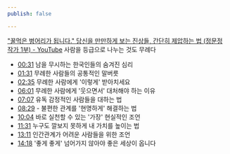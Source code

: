 ```yaml
---
publish: false

---
```

["꿀먹은 벙어리가 됩니다." 당신을 만만하게 보는 진상들, 간단히 제압하는 법 (정문정 작가 1부) - YouTube](https://www.youtube.com/watch?v=m_aijhme1ro)
사람을 등급으로 나누는 것도 무례다
- [00:31](https://www.youtube.com/watch?v=m_aijhme1ro&t=31s) 남을 무시하는 한국인들의 숨겨진 심리
- [01:31](https://www.youtube.com/watch?v=m_aijhme1ro&t=91s) 무례한 사람들의 공통적인 말버릇
- [02:35](https://www.youtube.com/watch?v=m_aijhme1ro&t=155s) 무례한 사람에게 '이렇게' 받아치세요
- [06:01](https://www.youtube.com/watch?v=m_aijhme1ro&t=361s) 무례한 사람에게 '웃으면서' 대처해야 하는 이유
- [07:07](https://www.youtube.com/watch?v=m_aijhme1ro&t=427s) 유독 감정적인 사람들을 대하는 법
- [08:29](https://www.youtube.com/watch?v=m_aijhme1ro&t=509s) - 불편한 관계를 '현명하게' 해결하는 법
- [10:04](https://www.youtube.com/watch?v=m_aijhme1ro&t=604s) 바로 실천할 수 있는 '가장' 현실적인 조언
- [11:31](https://www.youtube.com/watch?v=m_aijhme1ro&t=691s) 누구도 깔보지 못하게 내 가치를 높이는 법
- [13:11](https://www.youtube.com/watch?v=m_aijhme1ro&t=791s) 인간관계가 어려운 사람들을 위한 조언
- [14:18](https://www.youtube.com/watch?v=m_aijhme1ro&t=858s) '좋게 좋게' 넘어가지 않아야 좋은 세상이 옵니다

